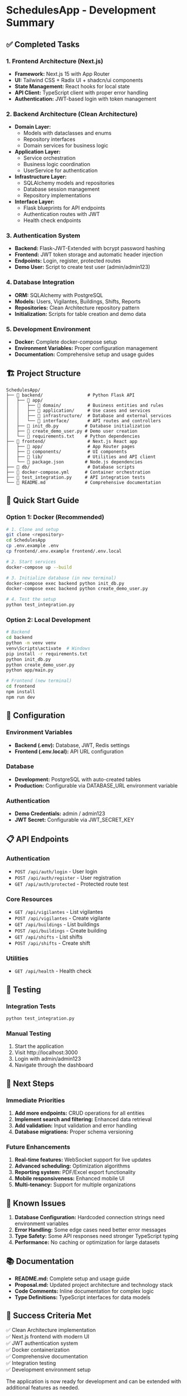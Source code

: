 # SchedulesApp - Development Summary

## ✅ Completed Tasks

### 1. Frontend Architecture (Next.js)
- **Framework:** Next.js 15 with App Router
- **UI:** Tailwind CSS + Radix UI + shadcn/ui components
- **State Management:** React hooks for local state
- **API Client:** TypeScript client with proper error handling
- **Authentication:** JWT-based login with token management

### 2. Backend Architecture (Clean Architecture)
- **Domain Layer:** 
  - Models with dataclasses and enums
  - Repository interfaces
  - Domain services for business logic
- **Application Layer:**
  - Service orchestration
  - Business logic coordination
  - UserService for authentication
- **Infrastructure Layer:**
  - SQLAlchemy models and repositories
  - Database session management
  - Repository implementations
- **Interface Layer:**
  - Flask blueprints for API endpoints
  - Authentication routes with JWT
  - Health check endpoints

### 3. Authentication System
- **Backend:** Flask-JWT-Extended with bcrypt password hashing
- **Frontend:** JWT token storage and automatic header injection
- **Endpoints:** Login, register, protected routes
- **Demo User:** Script to create test user (admin/admin123)

### 4. Database Integration
- **ORM:** SQLAlchemy with PostgreSQL
- **Models:** Users, Vigilantes, Buildings, Shifts, Reports
- **Repositories:** Clean Architecture repository pattern
- **Initialization:** Scripts for table creation and demo data

### 5. Development Environment
- **Docker:** Complete docker-compose setup
- **Environment Variables:** Proper configuration management
- **Documentation:** Comprehensive setup and usage guides

## 🏗️ Project Structure

```
SchedulesApp/
├── 📁 backend/                 # Python Flask API
│   ├── 📁 app/
│   │   ├── 📁 domain/          # Business entities and rules
│   │   ├── 📁 application/     # Use cases and services
│   │   ├── 📁 infrastructure/  # Database and external services
│   │   └── 📁 interface/       # API routes and controllers
│   ├── 📄 init_db.py          # Database initialization
│   ├── 📄 create_demo_user.py # Demo user creation
│   └── 📄 requirements.txt    # Python dependencies
├── 📁 frontend/                # Next.js React app
│   ├── 📁 app/                 # App Router pages
│   ├── 📁 components/          # UI components
│   ├── 📁 lib/                 # Utilities and API client
│   └── 📄 package.json        # Node.js dependencies
├── 📁 db/                      # Database scripts
├── 📄 docker-compose.yml      # Container orchestration
├── 📄 test_integration.py     # API integration tests
└── 📄 README.md               # Comprehensive documentation
```

## 🚀 Quick Start Guide

### Option 1: Docker (Recommended)
```bash
# 1. Clone and setup
git clone <repository>
cd SchedulesApp
cp .env.example .env
cp frontend/.env.example frontend/.env.local

# 2. Start services
docker-compose up --build

# 3. Initialize database (in new terminal)
docker-compose exec backend python init_db.py
docker-compose exec backend python create_demo_user.py

# 4. Test the setup
python test_integration.py
```

### Option 2: Local Development
```bash
# Backend
cd backend
python -m venv venv
venv\Scripts\activate  # Windows
pip install -r requirements.txt
python init_db.py
python create_demo_user.py
python app/main.py

# Frontend (new terminal)
cd frontend
npm install
npm run dev
```

## 🔧 Configuration

### Environment Variables
- **Backend (.env):** Database, JWT, Redis settings
- **Frontend (.env.local):** API URL configuration

### Database
- **Development:** PostgreSQL with auto-created tables
- **Production:** Configurable via DATABASE_URL environment variable

### Authentication
- **Demo Credentials:** admin / admin123
- **JWT Secret:** Configurable via JWT_SECRET_KEY

## 📋 API Endpoints

### Authentication
- `POST /api/auth/login` - User login
- `POST /api/auth/register` - User registration
- `GET /api/auth/protected` - Protected route test

### Core Resources
- `GET /api/vigilantes` - List vigilantes
- `POST /api/vigilantes` - Create vigilante
- `GET /api/buildings` - List buildings
- `POST /api/buildings` - Create building
- `GET /api/shifts` - List shifts
- `POST /api/shifts` - Create shift

### Utilities
- `GET /api/health` - Health check

## 🧪 Testing

### Integration Tests
```bash
python test_integration.py
```

### Manual Testing
1. Start the application
2. Visit http://localhost:3000
3. Login with admin/admin123
4. Navigate through the dashboard

## 📖 Next Steps

### Immediate Priorities
1. **Add more endpoints:** CRUD operations for all entities
2. **Implement search and filtering:** Enhanced data retrieval
3. **Add validation:** Input validation and error handling
4. **Database migrations:** Proper schema versioning

### Future Enhancements
1. **Real-time features:** WebSocket support for live updates
2. **Advanced scheduling:** Optimization algorithms
3. **Reporting system:** PDF/Excel export functionality
4. **Mobile responsiveness:** Enhanced mobile UI
5. **Multi-tenancy:** Support for multiple organizations

## 🐛 Known Issues

1. **Database Configuration:** Hardcoded connection strings need environment variables
2. **Error Handling:** Some edge cases need better error messages
3. **Type Safety:** Some API responses need stronger TypeScript typing
4. **Performance:** No caching or optimization for large datasets

## 📚 Documentation

- **README.md:** Complete setup and usage guide
- **Proposal.md:** Updated project architecture and technology stack
- **Code Comments:** Inline documentation for complex logic
- **Type Definitions:** TypeScript interfaces for data models

## 🎯 Success Criteria Met

✅ Clean Architecture implementation  
✅ Next.js frontend with modern UI  
✅ JWT authentication system  
✅ Docker containerization  
✅ Comprehensive documentation  
✅ Integration testing  
✅ Development environment setup  

The application is now ready for development and can be extended with additional features as needed.
